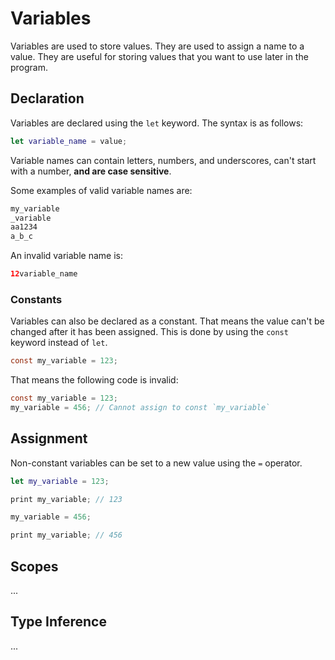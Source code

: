 # Variables

Variables are used to store values. They are used to assign a name to a value. They are useful for storing values that you want to use later in the program.

## Declaration

Variables are declared using the `let` keyword. The syntax is as follows:

```swift
let variable_name = value;
```

Variable names can contain letters, numbers, and underscores, can't start with a number, **and are case sensitive**.

Some examples of valid variable names are:

```swift
my_variable
_variable
aa1234
a_b_c
```

An invalid variable name is:

```swift
12variable_name
```

### Constants

Variables can also be declared as a constant. That means the value can't be changed after it has been assigned. This is done by using the `const` keyword instead of `let`.

```cs
const my_variable = 123;
```

That means the following code is invalid:

```cs
const my_variable = 123;
my_variable = 456; // Cannot assign to const `my_variable`
```

## Assignment

Non-constant variables can be set to a new value using the `=` operator.

```swift
let my_variable = 123;

print my_variable; // 123

my_variable = 456;

print my_variable; // 456
```

## Scopes

...

## Type Inference

...
